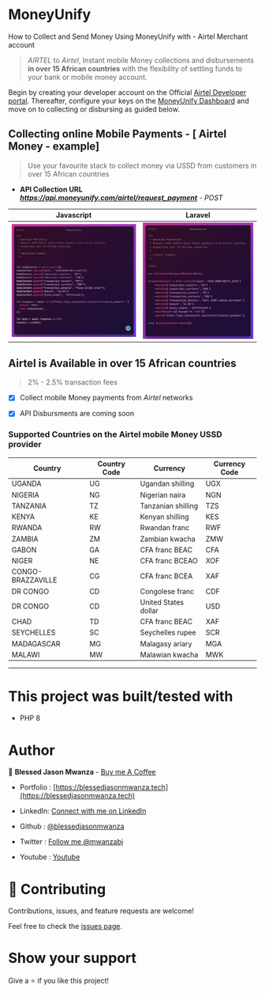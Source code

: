 # MoneyUnify

How to Collect and Send Money Using MoneyUnify with - Airtel Merchant account
  > *AIRTEL* to *Airtel*, Instant mobile Money collections and disbursements **in over 15 African countries** with the flexibility of settling funds to your bank or mobile money account.


Begin by creating your developer account on the Official [Airtel Developer portal](https://developers.airtel.africa/home). Thereafter, configure your keys on the [MoneyUnify Dashboard](https://dashboard.moneyunify.com) and move on to collecting or disbursing as guided below.

## Collecting online Mobile Payments - [ Airtel Money - example]
> Use your favourite stack to collect money via USSD from customers in over 15 African countries

- **API Collection URL** ***https://api.moneyunify.com/airtel/request_payment*** - *POST*

<table>
  <thead>
    <tr>
      <th>Javascript</th>
      <th>Laravel</th>
    </tr>
  </thead>
  <tbody>
    <tr>
      <td>
        <img src="./collect/Airtel_request_payment_javascript.png.png" alt="How to collect money through airtel using USSD in JavaScript"/>
      </td>
      <td>
        <img src="./collect/Airtel_request_payment_laravel.png" alt="How to collect money through airtel using USSD in Laravel"/>
      </td>
    </tr>
   </tbody>
</table>


## Airtel is  Available in over 15 African countries
  > 2% - 2.5% transaction fees
  - [x] Collect mobile Money payments from *Airtel*  networks
  - [x] API Disbursments are coming soon


### Supported Countries on the Airtel mobile Money USSD provider

<table>
  <thead>
  <tr>
  <th>Country</th>
  <th class="width-col">Country Code</th>
  <th>Currency</th>
  <th class="width-th-col">Currency Code</th>
  </tr>
  </thead><tbody>
  <tr>
  <td>UGANDA</td>
  <td class="text-center">UG</td>
  <td>Ugandan shilling</td>
  <td class="text-center">UGX</td>
  </tr>
  <tr>
  <td>NIGERIA</td>
  <td class="text-center">NG</td>
  <td>Nigerian naira</td>
  <td class="text-center">NGN</td>
  </tr>
  <tr>
  <td>TANZANIA</td>
  <td class="text-center">TZ</td>
  <td>Tanzanian shilling</td>
  <td class="text-center">TZS</td>
  </tr>
  <tr>
  <td>KENYA</td>
  <td class="text-center">KE</td>
  <td>Kenyan shilling</td>
  <td class="text-center">KES</td>
  </tr>
  <tr>
  <td>RWANDA</td>
  <td class="text-center">RW</td>
  <td>Rwandan franc</td>
  <td class="text-center">RWF</td>
  </tr>
  <tr>
  <td>ZAMBIA</td>
  <td class="text-center">ZM</td>
  <td>Zambian kwacha</td>
  <td class="text-center">ZMW</td>
  </tr>
  <tr>
  <td>GABON</td>
  <td class="text-center">GA</td>
  <td>CFA franc BEAC</td>
  <td class="text-center">CFA</td>
  </tr>
  <tr>
  <td>NIGER</td>
  <td class="text-center">NE</td>
  <td>CFA franc BCEAO</td>
  <td class="text-center">XOF</td>
  </tr>
  <tr>
  <td>CONGO-BRAZZAVILLE</td>
  <td class="text-center">CG</td>
  <td>CFA franc BCEA</td>
  <td class="text-center">XAF</td>
  </tr>
  <tr>
  <td>DR CONGO</td>
  <td class="text-center">CD</td>
  <td>Congolese franc</td>
  <td class="text-center">CDF</td>
  </tr>
  <tr>
  <td>DR CONGO</td>
  <td class="text-center">CD</td>
  <td>United States dollar</td>
  <td class="text-center">USD</td>
  </tr>
  <tr>
  <td>CHAD</td>
  <td class="text-center">TD</td>
  <td>CFA franc BEAC</td>
  <td class="text-center">XAF</td>
  </tr>
  <tr>
  <td>SEYCHELLES</td>
  <td class="text-center">SC</td>
  <td>Seychelles rupee</td>
  <td class="text-center">SCR</td>
  </tr>
  <tr>
  <td>MADAGASCAR</td>
  <td class="text-center">MG</td>
  <td>Malagasy ariary</td>
  <td class="text-center">MGA</td>
  </tr>
  <tr>
  <td>MALAWI</td>
  <td class="text-center">MW</td>
  <td>Malawian kwacha</td>
  <td class="text-center">MWK</td>
  </tr>
  </tbody>
</table>



<hr />

# This project was built/tested with

- PHP 8

# Author

👤 **Blessed Jason Mwanza** - [Buy me A Coffee](https://www.buymeacoffee.com/mwanzabj) 

- Portfolio : [https://blessedjasonmwanza.tech](https://blessedjasonmwanza.tech)

- LinkedIn: [Connect with me on LinkedIn](https://www.linkedin.com/in/blessedjasonmwanza)

- Github : [@blessedjasonmwanza](https://github.com/blessedjasonmwanza)

- Twitter : [Follow me @mwanzabj](https://twitter.com/mwanzabj)

- Youtube : [Youtube](https://www.youtube.com/@blessedjasonmwanza)

# 🤝 Contributing

Contributions, issues, and feature requests are welcome!

Feel free to check the [issues page](https://github.com/blessedjasonmwanza/MoneyUnify/issues).

# Show your support

Give a ⭐️ if you like this project!
 
